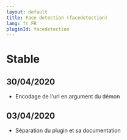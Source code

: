 ```yaml
---
layout: default
title: Face detection (facedetection)
lang: fr_FR
pluginId: facedetection
---
```


# Stable
## 30/04/2020
* Encodage de l'url en argument du démon

## 03/04/2020
* Séparation du plugin et sa documentation
